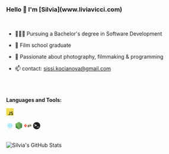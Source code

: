<h3 title="hehehe"> Hello 🤠 I'm [Silvia](www.liviavicci.com)</h3>
</a>

<br>

- 👨🏽‍💻 Pursuing a Bachelor's degree in Software Development
- 🎥 Film school graduate 
- 🌱 Passionate about photography, filmmaking & programming

- 📫 contact: [sissi.kocianova@gmail.com](mailto:sissi.kocianova@gmail.com)


<br>
<br>

**Languages and Tools:**


<code><img height="20"
        src="https://raw.githubusercontent.com/github/explore/80688e429a7d4ef2fca1e82350fe8e3517d3494d/topics/javascript/javascript.png"></code>

<code><img height="20"
        src="https://raw.githubusercontent.com/github/explore/80688e429a7d4ef2fca1e82350fe8e3517d3494d/topics/react/react.png"></code>
<code><img height="20"
        src="https://raw.githubusercontent.com/github/explore/80688e429a7d4ef2fca1e82350fe8e3517d3494d/topics/nodejs/nodejs.png"></code>
<code><img height="20"
        src="https://raw.githubusercontent.com/github/explore/80688e429a7d4ef2fca1e82350fe8e3517d3494d/topics/git/git.png"></code>
<code><img height="20"
        src="https://raw.githubusercontent.com/github/explore/80688e429a7d4ef2fca1e82350fe8e3517d3494d/topics/terminal/terminal.png"></code>

      
<br>
<img src="https://github-readme-stats.vercel.app/api?username=SilviaKocianova&show_icons=true&hide_border=true&count_private=true&theme=shades-of-purple&icon_color=fad000"
    alt="Silvia's GitHub Stats">